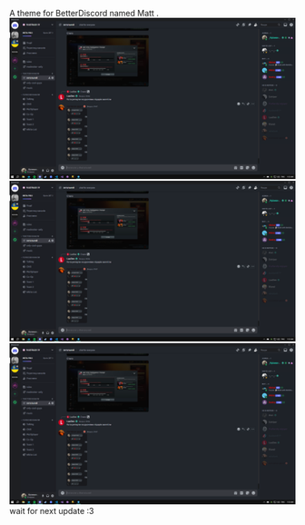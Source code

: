 A theme for BetterDiscord named Matt .
![alt text](image.png)
![alt text](image.png)
![alt text](image.png)
wait for next update :3